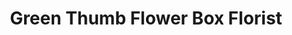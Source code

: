 ---
title: "Green Thumb Flower Box Florist"
url: /salem/green-thumb-flower-box-florist/
shop: Blumen
---